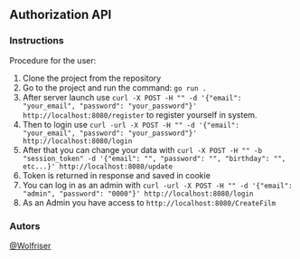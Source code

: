 ## **Authorization API** 

### **Instructions**

Procedure for the user:
<br>

1. Clone the project from the repository
2. Go to the project and run the command: `go run .`
3. After server launch use `curl -X POST -H "" -d '{"email": "your_email", "password": "your_password"}' http://localhost:8080/register` to register yourself in system.
4. Then to login use `curl -url -X POST -H "" -d '{"email": "your_email", "password": "your_password"}' http://localhost:8080/login`
5. After that you can change your data with `curl -X POST -H "" -b "session_token" -d '{"email": "", "password": "", "birthday": "", etc...}' http://localhost:8080/update`
6. Token is returned in response and saved in cookie
7. You can log in as an admin with `curl -url -X POST -H "" -d '{"email": "admin", "password": "0000"}' http://localhost:8080/login`
8. As an Admin you have access to `http://localhost:8080/CreateFilm`

### **Autors**

[@Wolfriser](https://github.com/Wolfriser/)

